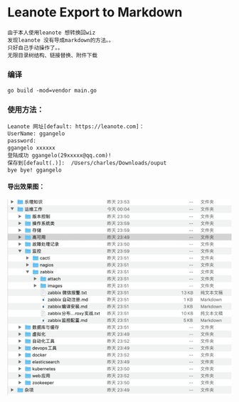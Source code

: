 # Leanote Export to Markdown
```
由于本人使用leanote 想转换回wiz
发现leanote 没有导成markdown的方法。。
只好自己手动操作了。。
无限目录树结构、链接替换、附件下载
```

### 编译
```shell script
go build -mod=vendor main.go
```


### 使用方法：
```
Leanote 网址[default: https://leanote.com]： 
UserName: ggangelo
password: 
ggangelo xxxxxx
登陆成功 ggangelo(29xxxxx@qq.com)!
保存到[default(.)]:  /Users/charles/Downloads/ouput
bye bye! ggangelo
```

#### 导出效果图：
![](./1.png)